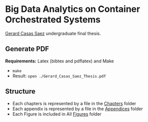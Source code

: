 #  Big Data Analytics on Container Orchestrated Systems
[Gerard Casas Saez](http://gerard.space) undergraduate final thesis.

## Generate PDF

**Requirements:** Latex (bibtex and pdflatex) and Make

- `make`
- Result: `open ./Gerard_Casas_Saez_Thesis.pdf`

## Structure

- Each chapters is represented by a file in the [Chapters](Chapters/) folder
- Each appendix is represented by a file in the [Appendices](Appendices/) folder 
- Each Figure is included in All [Figures](Figures/) folder
